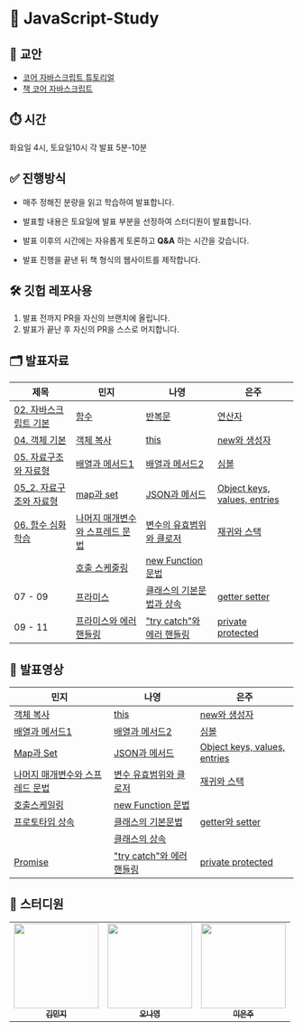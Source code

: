 # 🎯 JavaScript-Study

## 📒 교안

- [코어 자바스크립트 튜토리얼](https://ko.javascript.info/js)
- [책 코어 자바스크립트](http://www.yes24.com/Product/Goods/78586788)

## ⏱️ 시간

화요일 4시, 토요일10시 각 발표 5분-10분

## ✅ 진행방식

- 매주 정해진 분량을 읽고 학습하여 발표합니다.

- 발표할 내용은 토요일에 발표 부분을 선정하여 스터디원이 발표합니다.

- 발표 이후의 시간에는 자유롭게 토론하고 **Q&A** 하는 시간을 갖습니다.

- 발표 진행을 끝낸 뒤 책 형식의 웹사이트를 제작합니다.

## 🛠 깃헙 레포사용

1. 발표 전까지 PR을 자신의 브랜치에 올립니다.
2. 발표가 끝난 후 자신의 PR을 스스로 머지합니다.

## 🗂 발표자료

| 제목                                                                                                                                                             | 민지                                                                                                                                                                                                                                                    | 나영                                                                                                                                                                                                                                                    | 은주                                                                                                                                                                                                            |
| ---------------------------------------------------------------------------------------------------------------------------------------------------------------- | ------------------------------------------------------------------------------------------------------------------------------------------------------------------------------------------------------------------------------------------------------- | ------------------------------------------------------------------------------------------------------------------------------------------------------------------------------------------------------------------------------------------------------- | --------------------------------------------------------------------------------------------------------------------------------------------------------------------------------------------------------------- |
| [02. 자바스크립트 기본](https://github.com/Jobs-Js/JavaScript-Study/tree/main/02.%20%EC%9E%90%EB%B0%94%EC%8A%A4%ED%81%AC%EB%A6%BD%ED%8A%B8%20%EA%B8%B0%EB%B3%B8) | [함수](https://github.com/Jobs-Js/JavaScript-Study/blob/main/02.%20%EC%9E%90%EB%B0%94%EC%8A%A4%ED%81%AC%EB%A6%BD%ED%8A%B8%20%EA%B8%B0%EB%B3%B8/%ED%95%A8%EC%88%98_%EA%B9%80%EB%AF%BC%EC%A7%80.pdf)                                                      | [반복문](https://github.com/Jobs-Js/JavaScript-Study/blob/main/02.%20%EC%9E%90%EB%B0%94%EC%8A%A4%ED%81%AC%EB%A6%BD%ED%8A%B8%20%EA%B8%B0%EB%B3%B8/%EB%B0%98%EB%B3%B5%EB%AC%B8%EA%B3%BC%20switch%EB%AC%B8_%EC%98%A4%EB%82%98%EC%98%81.pdf)                | [연산자](https://github.com/Jobs-Js/JavaScript-Study/blob/eunjoo/02.%20%EC%9E%90%EB%B0%94%EC%8A%A4%ED%81%AC%EB%A6%BD%ED%8A%B8%20%EA%B8%B0%EB%B3%B8/%EC%97%B0%EC%82%B0%EC%9E%90_%EC%9D%B4%EC%9D%80%EC%A3%BC.pdf) |
| [04. 객체 기본](https://github.com/Jobs-Js/JavaScript-Study/tree/main/04.%20%EA%B0%9D%EC%B2%B4%20%EA%B8%B0%EB%B3%B8)                                             | [객체 복사](https://github.com/Jobs-Js/JavaScript-Study/blob/main/04.%20%EA%B0%9D%EC%B2%B4%20%EA%B8%B0%EB%B3%B8/%EB%AF%BC%EC%A7%80_%EA%B0%9D%EC%B2%B4%20%EB%B3%B5%EC%82%AC.pdf)                                                                         | [this](https://github.com/Jobs-Js/JavaScript-Study/blob/main/04.%20%EA%B0%9D%EC%B2%B4%20%EA%B8%B0%EB%B3%B8/this_%EC%98%A4%EB%82%98%EC%98%81.pdf)                                                                                                        | [new와 생성자](https://github.com/Jobs-Js/JavaScript-Study/blob/main/04.%20%EA%B0%9D%EC%B2%B4%20%EA%B8%B0%EB%B3%B8/%EC%83%9D%EC%84%B1%EC%9E%90_%EC%9D%B4%EC%9D%80%EC%A3%BC.pdf)                                 |
| [05. 자료구조와 자료형](https://github.com/Jobs-Js/JavaScript-Study/tree/main/05.%20%EC%9E%90%EB%A3%8C%EA%B5%AC%EC%A1%B0%EC%99%80%20%EC%9E%90%EB%A3%8C%ED%98%95) | [배열과 메서드1](https://github.com/Jobs-Js/JavaScript-Study/blob/main/05.%20%EC%9E%90%EB%A3%8C%EA%B5%AC%EC%A1%B0%EC%99%80%20%EC%9E%90%EB%A3%8C%ED%98%95/%EB%B0%B0%EC%97%B4%EA%B3%BC%20%EB%A9%94%EC%84%9C%EB%93%9C%201_%EA%B9%80%EB%AF%BC%EC%A7%80.pdf) | [배열과 메서드2](https://github.com/Jobs-Js/JavaScript-Study/blob/main/05.%20%EC%9E%90%EB%A3%8C%EA%B5%AC%EC%A1%B0%EC%99%80%20%EC%9E%90%EB%A3%8C%ED%98%95/%EB%B0%B0%EC%97%B4%EA%B3%BC%20%EB%A9%94%EC%84%9C%EB%93%9C%202_%EC%98%A4%EB%82%98%EC%98%81.pdf) | [심볼](https://github.com/Jobs-Js/JavaScript-Study/blob/main/05.%20%EC%9E%90%EB%A3%8C%EA%B5%AC%EC%A1%B0%EC%99%80%20%EC%9E%90%EB%A3%8C%ED%98%95/%EC%8B%AC%EB%B3%BC_%EC%9D%B4%EC%9D%80%EC%A3%BC.pdf)              |
| [05_2. 자료구조와 자료형](https://github.com/Jobs-Js/JavaScript-Study/tree/main/05_2.%20%EC%9E%90%EB%A3%8C%EA%B5%AC%EC%A1%B0%EC%99%80%20%EC%9E%90%EB%A3%8C%ED%98%95) | [map과 set](https://github.com/Jobs-Js/JavaScript-Study/blob/main/05_2.%20%EC%9E%90%EB%A3%8C%EA%B5%AC%EC%A1%B0%EC%99%80%20%EC%9E%90%EB%A3%8C%ED%98%95/%EA%B9%80%EB%AF%BC%EC%A7%80_map%EA%B3%BC%20set.pdf) | [JSON과 메서드](https://github.com/Jobs-Js/JavaScript-Study/blob/main/05_2.%20%EC%9E%90%EB%A3%8C%EA%B5%AC%EC%A1%B0%EC%99%80%20%EC%9E%90%EB%A3%8C%ED%98%95/JSON%EA%B3%BC%20%EB%A9%94%EC%84%9C%EB%93%9C_%EC%98%A4%EB%82%98%EC%98%81.pdf) | [Object keys, values, entries](https://github.com/Jobs-Js/JavaScript-Study/blob/main/05_2.%20%EC%9E%90%EB%A3%8C%EA%B5%AC%EC%A1%B0%EC%99%80%20%EC%9E%90%EB%A3%8C%ED%98%95/Object_%EC%9D%B4%EC%9D%80%EC%A3%BC.pdf)              |
| [06. 함수 심화학습](https://github.com/Jobs-Js/JavaScript-Study/tree/main/06.%20%ED%95%A8%EC%88%98%20%EC%8B%AC%ED%99%94%ED%95%99%EC%8A%B5) | [나머지 매개변수와 스프레드 문법](https://github.com/Jobs-Js/JavaScript-Study/blob/main/06.%20%ED%95%A8%EC%88%98%20%EC%8B%AC%ED%99%94%ED%95%99%EC%8A%B5/%EB%82%98%EB%A8%B8%EC%A7%80%20%EB%A7%A4%EA%B0%9C%EB%B3%80%EC%88%98_%EA%B9%80%EB%AF%BC%EC%A7%80.pdf) | [변수의 유효범위와 클로저](https://github.com/Jobs-Js/JavaScript-Study/blob/14f92e81bcde2123948d99315c1e5fafcb97876f/06.%20%ED%95%A8%EC%88%98%20%EC%8B%AC%ED%99%94%ED%95%99%EC%8A%B5/%EB%B3%80%EC%88%98%20%EC%9C%A0%ED%9A%A8%EB%B2%94%EC%9C%84%EC%99%80%20%ED%81%B4%EB%A1%9C%EC%A0%80_%EC%98%A4%EB%82%98%EC%98%81.pdf) | [재귀와 스택](https://github.com/Jobs-Js/JavaScript-Study/blob/main/06.%20%ED%95%A8%EC%88%98%20%EC%8B%AC%ED%99%94%ED%95%99%EC%8A%B5/%EC%9E%AC%EA%B7%80%EC%99%80%20%EC%8A%A4%ED%83%9D_%EC%9D%B4%EC%9D%80%EC%A3%BC.pdf)              |
| |[호출 스케줄링](https://github.com/Jobs-Js/JavaScript-Study/blob/main/06.%20%ED%95%A8%EC%88%98%20%EC%8B%AC%ED%99%94%ED%95%99%EC%8A%B5/%ED%98%B8%EC%B6%9C-%EC%8A%A4%EC%BC%80%EC%A4%84%EB%A7%81_%EA%B9%80%EB%AF%BC%EC%A7%80.pdf) |[new Function 문법](https://github.com/Jobs-Js/JavaScript-Study/blob/14f92e81bcde2123948d99315c1e5fafcb97876f/06.%20%ED%95%A8%EC%88%98%20%EC%8B%AC%ED%99%94%ED%95%99%EC%8A%B5/new%20Function%20%EB%AC%B8%EB%B2%95_%EC%98%A4%EB%82%98%EC%98%81.pdf) | |
| 07 - 09 | [프라미스](https://github.com/Jobs-Js/JavaScript-Study/blob/main/11.%20%ED%94%84%EB%9D%BC%EB%AF%B8%EC%8A%A4%EC%99%80%20async%2C%20await/Promise_%EB%AF%BC%EC%A7%80.pdf) | [클래스의 기본문법과 상속](https://github.com/Jobs-Js/JavaScript-Study/tree/main/09.%20%ED%81%B4%EB%9E%98%EC%8A%A4) | [getter setter](https://github.com/Jobs-Js/JavaScript-Study/blob/main/07.%20%EA%B0%9D%EC%B2%B4%20%ED%94%84%EB%A1%9C%ED%8D%BC%ED%8B%B0%20%EC%84%A4%EC%A0%95/%EC%9D%B4%EC%9D%80%EC%A3%BC_getter%20setter.pdf)              |
| 09 - 11 | [프라미스와 에러 핸들링](https://github.com/Jobs-Js/JavaScript-Study/blob/main/11.%20%ED%94%84%EB%9D%BC%EB%AF%B8%EC%8A%A4%EC%99%80%20async%2C%20await/%ED%94%84%EB%9D%BC%EB%AF%B8%EC%8A%A4%EC%99%80%20%EC%97%90%EB%9F%AC%ED%95%B8%EB%93%A4%EB%A7%81_%EA%B9%80%EB%AF%BC%EC%A7%80.pdf) | ["try catch"와 에러 핸들링](https://github.com/Jobs-Js/JavaScript-Study/blob/main/10.%20%EC%97%90%EB%9F%AC%20%ED%95%B8%EB%93%A4%EB%A7%81/'try%20catch'%EC%99%80%20%EC%97%90%EB%9F%AC%20%ED%95%B8%EB%93%A4%EB%A7%81.pdf) | [private protected](https://github.com/Jobs-Js/JavaScript-Study/blob/eunjoo/09.%20%ED%81%B4%EB%9E%98%EC%8A%A4/%EC%9D%B4%EC%9D%80%EC%A3%BC_private%2Cprotected.pdf)              |


## 🎥 발표영상

| 민지                                           | 나영                                           | 은주                                         |
| ---------------------------------------------- | ---------------------------------------------- | -------------------------------------------- |
| [객체 복사](https://youtu.be/77RT5BtYAxQ)      | [this](https://youtu.be/56F0Eqi0ntY)           | [new와 생성자](https://youtu.be/cCWnRsEZwZk) |
| [배열과 메서드1](https://youtu.be/c4vcsJG83nA) | [배열과 메서드2](https://youtu.be/hWoYm6tV6cA) | [심볼](https://youtu.be/hXtQVZfpb1A)         |
| [Map과 Set](https://youtu.be/OEW91sXQ5Nw) | [JSON과 메서드](https://youtu.be/lY3eB6P7kOI) | [Object keys, values, entries](https://youtu.be/Vg1iWyH8dmU)         |
| [나머지 매개변수와 스프레드 문법](https://youtu.be/7p_yu-rVjJ8) | [변수 유효범위와 클로저](https://youtu.be/BowzIbvcQIY) | [재귀와 스택](https://youtu.be/kNWHOnj2hKg)         |
| [호출스케일링](https://youtu.be/H1pHHdCbqBU) | [new Function 문법](https://youtu.be/oWe160wRXMQ) | []()         |
| [프로토타입 상속](https://youtu.be/8iMbGLyp5NQ) | [클래스의 기본문법](https://youtu.be/-ADDj3ksve0) | [getter와 setter](https://youtu.be/8LHIqW8z4jY)         |
| []() | [클래스의 상속](https://youtu.be/NCLjM1xYiIk) | []()         |
| [Promise](https://youtu.be/AuloNe79MWQ) | ["try catch"와 에러 핸들링](https://youtu.be/ZCjDjkxXuqY) | [private protected](https://youtu.be/MJZ88jQ0bUE)         |

## 🙋 스터디원

<table>
  <tr>
        <td align="center"><a href="https://github.com/kimmming"><img src="https://avatars.githubusercontent.com/u/48938203?v=4" width="150px;" alt=""/><br /><sub><b>김민지</b></sub></a><br /></td>
        <td align="center"><a href="https://github.com/ony540"><img src="https://avatars.githubusercontent.com/u/102240503?v=4" width="150px;" alt=""/><br /><sub><b>오나영</b></sub></a><br /></td>
        <td align="center"><a href="https://github.com/eunjoo0311"><img src="https://avatars.githubusercontent.com/u/120389195?v=4" width="150px;" alt=""/><br /><sub><b>이은주</b></sub></a><br /></td>
  </tr>
</table>
